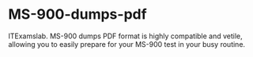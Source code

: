 # MS-900-dumps-pdf
ITExamslab. MS-900 dumps PDF format is highly compatible and vetile, allowing you to easily prepare for your MS-900 test in your busy routine.
